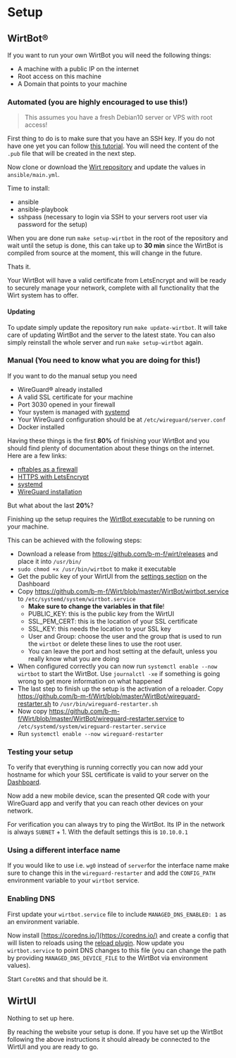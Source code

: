 # Setup

## WirtBot®

If you want to run your own WirtBot you will need the following things:

- A machine with a public IP on the internet
- Root access on this machine
- A Domain that points to your machine

### Automated (you are highly encouraged to use this!)
> This assumes you have a fresh Debian10 server or VPS with root access!

First thing to do is to make sure that you have an SSH key. 
If you do not have one yet you can follow [this tutorial](https://www.ssh.com/ssh/keygen/).
You will need the content of the `.pub` file that will be created in the next step.

Now clone or download the [Wirt repository](https://github.com/b-m-f/wirt) and update the values in `ansible/main.yml`.

Time to install:
- ansible
- ansible-playbook
- sshpass (necessary to login via SSH to your servers root user via password for the setup)

<!-- TODO: WirtBot still compiled from source? -->
When you are done run `make setup-wirtbot` in the root of the repository and wait until the setup is done, this can take up to **30 min** since the WirtBot is compiled from source at the moment, this will change in the future.

Thats it. 

Your WirtBot will have a valid certificate from LetsEncrypt and will be ready to securely manage your network, complete with all functionality that the Wirt system has to offer.

#### Updating

To update simply update the repository run `make update-wirtbot`. It will take care of updating WirtBot and the server to the latest state.
You can also simply reinstall the whole server and run `make setup-wirtbot` again.

### Manual (You need to know what you are doing for this!)

If you want to do the manual setup you need

- WireGuard® already installed
- A valid SSL certificate for your machine
- Port 3030 opened in your firewall
- Your system is managed with [systemd](https://en.wikipedia.org/wiki/Systemd)
- Your WireGuard configuration should be at `/etc/wireguard/server.conf`
- Docker installed

Having these things is the first **80%** of finishing your WirtBot and you should find plenty of documentation about these things on the internet.
Here are a few links:

- [nftables as a firewall](https://wiki.debian.org/nftables)
- [HTTPS with LetsEncrypt](https://letsencrypt.org/about/)
- [systemd](https://wiki.archlinux.org/index.php/Systemd)
- [WireGuard installation](https://www.wireguard.com/install)

But what about the last **20%**?

Finishing up the setup requires the [WirtBot executable](https://github.com/b-m-f/wirt/releases) to be running on your machine.

This can be achieved with the following steps:

- Download a release from https://github.com/b-m-f/wirt/releases and place it into `/usr/bin/`
- `sudo chmod +x /usr/bin/wirtbot` to make it executable
- Get the public key of your WirtUI from the [settings section](https://wirt.network/dashboard) on the Dashboard
- Copy https://github.com/b-m-f/Wirt/blob/master/WirtBot/wirtbot.service to `/etc/systemd/system/wirtbot.service`
  - **Make sure to change the variables in that file**!
  - PUBLIC_KEY: this is the public key from the WirtUI
  - SSL_PEM_CERT: this is the location of your SSL certificate
  - SSL_KEY: this needs the location to your SSL key
  - User and Group: choose the user and the group that is used to run the `wirtbot` or delete these lines to use the root user.
  - You can leave the port and host setting at the default, unless you really know what you are doing
- When configured correctly you can now run `systemctl enable --now wirtbot` to start the WirtBot. Use `journalctl -xe` if something is going wrong to get more information on what happened
- The last step to finish up the setup is the activation of a reloader. Copy https://github.com/b-m-f/Wirt/blob/master/WirtBot/wireguard-restarter.sh to `/usr/bin/wireguard-restarter.sh`
- Now copy https://github.com/b-m-f/Wirt/blob/master/WirtBot/wireguard-restarter.service to `/etc/systemd/system/wireguard-restarter.service`
- Run `systemctl enable --now wireguard-restarter`

### Testing your setup

To verify that everything is running correctly you can now add your hostname for which your SSL certificate is valid to your server on the [Dashboard](https://wirt.network/dashboard).

Now add a new mobile device, scan the presented QR code with your WireGuard app and verify that you can reach other devices on your network.

For verification you can always try to ping the WirtBot. Its IP in the network is always `SUBNET` + 1. With the default settings this is `10.10.0.1`

### Using a different interface name

If you would like to use i.e. `wg0` instead of `server`for the interface name make sure to change this in the `wireguard-restarter` and add the `CONFIG_PATH` environment variable to your `wirtbot` service.

### Enabling DNS

First update your `wirtbot.service` file to include `MANAGED_DNS_ENABLED: 1` as an environment variable.

Now install [https://coredns.io/](https://coredns.io/) and create a config that will listen to reloads using the [reload plugin](https://coredns.io/plugins/reload/). Now update you `wirtbot.service` to point DNS changes to this file (you can change the path by providing `MANAGED_DNS_DEVICE_FILE` to the WirtBot via environment values).

Start `CoreDNS` and that should be it.

## WirtUI

Nothing to set up here.

By reaching the website your setup is done. If you have set up the WirtBot following the above instructions it should already be connected to the WirtUI and you are ready to go.
